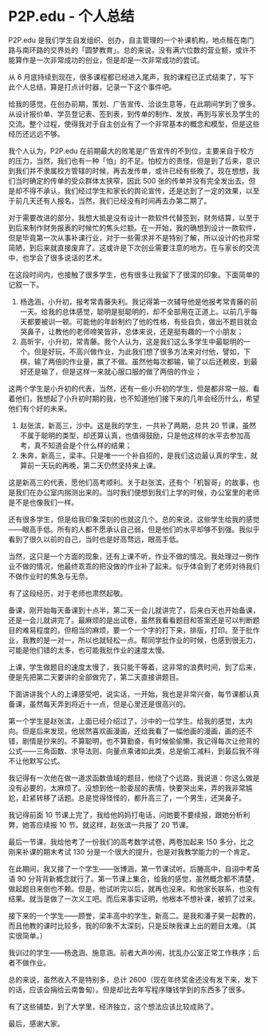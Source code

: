 # P2P.edu - 个人总结


P2P.edu 是我们学生自发组织、创办，自主管理的一个补课机构，地点租在南门路与南环路的交界处的「圆梦教育」。总的来说，没有满六位数的营业额，或许不能算作是一次非常成功的创业，但是却是一次非常成功的尝试。

从 6 月底持续到现在，很多课程都已经进入尾声，我的课程已正式结束了，写下此个人总结，算是打点计时器，记录一下这个事件吧。

给我的感觉，在创办前期，策划、广告宣传、洽谈生意等，在此期间学到了很多。从设计报价单、学员登记表、签到表，到传单的制作、发放，再到与家长及学生的交流。整个过程，使得我对于自主创业有了一个非常基本的概念和模型，但是这些经历还远远不够。

我个人认为，P2P.edu 在前期最大的败笔是广告宣传的不到位，主要来自于校方的压力，当然，我们也有一种「怕」的不足。怕校方的责怪，但是到了后来，意识到我们并不隶属校方管辖的时候，再去发传单，或许已经有些晚了。现在想想，我们当时确定的传单的受众群体太狭窄，因此 500 张的传单并没有完全发出去。但是却不得不承认，我们经过学生和家长的舆论宣传，还是达到了一定的效果，以至于前几天还有人报名，当然，我们已经没有时间再去办第二期了。

对于需要改进的部分，我想大抵是没有设计一款软件代替签到，财务结算，以至于到后来制作财务报表的时候忙的焦头烂额。在一开始，我的确想到设计一款软件，但是毕竟第一次从事补课行业，对于一些需求并不是特别了解，所以设计的也非常简陋，到后来就直接废弃了。这或许是下次创业需要注意的地方。在与家长的交流中，也学会了很多说话的艺术。

在这段时间内，也接触了很多学生，也有很多让我留下了很深的印象。下面简单的记叙一下。

1. 杨逸涵，小升初，报考常青藤失利。我记得第一次辅导他是他报考常青藤的前一天。给我的总体感觉，聪明是挺聪明的，却不全部用在正道上。以前几乎每天都要被训一顿。可能他的年龄制约了他的性格，有些自负，做出不题目就会哭鼻子，让教他的老师啼笑皆非，总体来说，还是挺有趣的一个小朋友；
2. 高昕宇，小升初，常青藤。我个人认为，这是我们这么多学生中最聪明的一个。但是好玩，不高兴做作业，为此我们想了很多方法来对付他，譬如，下棋，输了两倍的作业量，赢了不做。虽然他每次都输，输了以后还赖皮，到最好还是输了，但是这样一来就心服口服的做了两倍的作业；

这两个学生是小升初的代表，当然，还有一些小升初的学生，但是都非常一般。看着他们，我想起了小升初时期的我，也不知道他们接下来的几年会经历什么，希望他们有个好的未来。

1. 赵张滨，新高三，沙中。这是我的学生，一共补了两期，总共 20 节课，虽然不属于聪明的类型，却还算认真，也值得鼓励，只是他这样的水平去参加高考，真不知道会是个什么样的结果；
2. 朱奔，新高三，梁丰。只是唯一一个补自招的，是我们这边最认真的学生，就算前一天玩的再晚，第二天仍然坚持来上课。

这是新高三的代表，愿他们高考顺利。关于赵张滨，还有个「机智哥」的故事，也是我们在办公室内揣测出来的。当时我们便想到我们上学的时候，办公室里的老师是不是也像我们一样。

还有很多学生，但是给我印象深刻的也就这几个。总的来说，这些学生给我的感觉——眼高手低。所有的人都不愿承认自己弱，但是他们的水平却够不到强。我似乎看到了很久以前的自己，当时也是好高骛远，眼高手低。

当然，这只是一个方面的现象，还有上课不听，作业不做的情况。我处理过一例作业不做的情况，他最终乖乖的把没做的作业补了起来。似乎体会到了老师对待我们不做作业时的焦急与无奈。

有了这段经历，对于老师也肃然起敬。

备课，刚开始每天备课到十点半，第二天一会儿就讲完了，后来白天也开始备课，还是一会儿就讲完了。最麻烦的是出试卷，虽然我看看题目和答案还是可以判断题目的难易程度的，但相当的麻烦，要一个一个字的打下来，排版，打印。至于批作业，我教的是一对一，所以也就轻松一点。帮同学批作业的时候，也感到很无力，可能是他们错的太多，也可能我批作业的速度太慢。

上课，学生做题目的速度太慢了，我只能干等着，这非常的浪费时间，到了后来，便是先把第二天要讲的全部做完了，第二天直接讲题目。

下面讲讲我个人的上课感受吧，说实话，一开始，我也是非常兴奋，每节课都认真备课，虽然每天弄到将近十一点，但是心里还是很高兴的。

第一个学生是赵张滨，上面已经介绍过了，沙中的一位学生。给我的感觉，太内向。但是后来发现，他居然喜欢画漫画，还给我看了一幅他画的漫画，画的还不错，剧情是抄来的。不算聪明，也不算勤奋，有时候偷偷懒，我记得每次让他背的公式——三角函数、求导法则、向量点乘诸如此类，总是偷工减料，到最后我不得不让他默写公式。

我记得有一次他在做一道求函数值域的题目，他绕了个远路，我说道：你这么做是没有必要的，太麻烦了。没想到他一脸委屈的表情，快要哭出来，弄的我非常尴尬，赶紧转移了话题。总是觉得怪怪的，都升高三了，一个男生，还哭鼻子。

我记得前面 10 节课上完了，我给他妈妈打电话，问她要不要续报，跟她分析利弊，她答应续报 10 节。就这样，赵张滨一共报了 20 节课。

最后一节课，我给他考了一份我们的高考数学试卷，两卷加起来 150 多分，比之刚来补课的期末考试 130 分是一个很大的提升，也是对我教学能力的一个肯定。

在此期间，我又接了一个学生——张博涵，第一节课试听。后塍高中，自诩中考英语 90 分背背新概念就行了。第一节课上集合，给我的感觉，虽然概念都不清楚，做起题目来倒也不赖。但是，他试听完以后，就再也没来。和他家长联系，也没有结果。就当是做了一次义工吧。而后来事实证明，他根本不想补课，被抓了过来。

接下来的一个学生——顾誉，梁丰高中的学生，新高二。是我和潘子昊一起教的，而且他教的课时比较多，我的印象不太深刻，只是反映我课上出的题目太难。（其实很简单。）

我训过的学生——杨逸涵、施意涵。前者大声吵闹，扰乱办公室正常工作秩序；后者不做作业。

总的来说，虽然收入不是特别多，总计 2600（现在年终奖金还没有发下来，发下的话，应该会捐给云南鲁甸）。但是却比去年写程序赚钱学到的东西多了很多。

有了这些铺垫，到了大学里，经济独立，这个想法应该比较成熟了。

最后，感谢大家。
